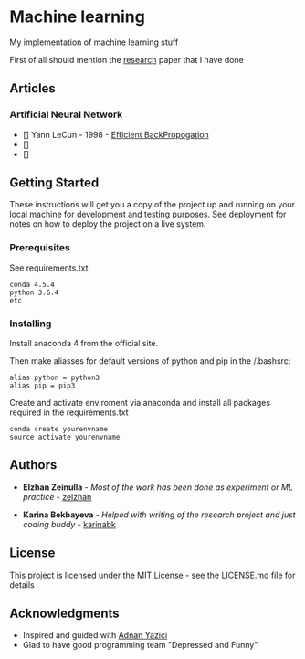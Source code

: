 # Machine learning

My implementation of machine learning stuff

First of all should mention the [research](https://github.com/zelzhan/Machine-learning/tree/master/research) paper that I have done

## Articles

### Artificial Neural Network
- [] Yann LeCun - 1998 - [Efficient BackPropogation](http://yann.lecun.com/exdb/publis/pdf/lecun-98b.pdf)
- []
- []



## Getting Started

These instructions will get you a copy of the project up and running on your local machine for development and testing purposes. See deployment for notes on how to deploy the project on a live system.

### Prerequisites

See requirements.txt

```
conda 4.5.4
python 3.6.4
etc
```

### Installing

Install anaconda 4 from the official site.

Then make aliasses for default versions of python and pip in the /.bashsrc:

```
alias python = python3
alias pip = pip3
```

Create and activate enviroment via anaconda and install all packages required in the requirements.txt

```
conda create yourenvname
source activate yourenvname
```

## Authors

* **Elzhan Zeinulla** - *Most of the work has been done as experiment or ML practice* - [zelzhan](https://github.com/zelzhan)

* **Karina Bekbayeva** - *Helped with writing of the research project and just coding buddy* - [karinabk](https://github.com/karinabk)

## License

This project is licensed under the MIT License - see the [LICENSE.md](LICENSE.md) file for details

## Acknowledgments

* Inspired and guided with [Adnan Yazici](https://sst.nu.edu.kz/adnan-yazici-phd/)
* Glad to have good programming team "Depressed and Funny"
